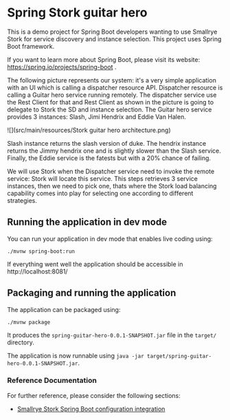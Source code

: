 # Spring Stork guitar hero

This is a demo project for Spring Boot developers wanting to use Smallrye Stork for service discovery and instance selection.
This project uses Spring Boot framework.

If you want to learn more about Spring Boot, please visit its website: https://spring.io/projects/spring-boot .


The following picture represents our system: it's a very simple application with an UI which is calling a dispatcher resource API. Dispatcher resource is calling a Guitar hero service running remotely. The dispatcher service use the Rest Client for that and Rest Client as shown in the picture is going to delegate to Stork the SD and instance selection.
The Guitar hero service provides 3 instances: Slash, Jimi Hendrix and Eddie Van Halen.

![](src/main/resources/Stork guitar hero architecture.png)


Slash instance returns the slash version of duke.
The hendrix instance returns the Jimmy hendrix one and is slightly slower than the Slash service.
Finally, the Eddie service is the fatests but with a 20% chance of failing.

We will use Stork when the Dispatcher service need to invoke the remote service: Stork will locate this service. This steps retrieves 3 service instances, then we need to pick one, thats where the Stork load balancing capability comes into play for selecting one according to different strategies.

## Running the application in dev mode

You can run your application in dev mode that enables live coding using:
```shell script
./mvnw spring-boot:run
```

If everything went well the application should be accessible in http://localhost:8081/

## Packaging and running the application

The application can be packaged using:

```shell script
./mvnw package
```
It produces the `spring-guitar-hero-0.0.1-SNAPSHOT.jar` file in the `target/` directory.

The application is now runnable using `java -jar target/spring-guitar-hero-0.0.1-SNAPSHOT.jar`.


### Reference Documentation
For further reference, please consider the following sections:

* [Smallrye Stork Spring Boot configuration integration](http://smallrye.io/smallrye-stork/latest/springboot-config/)
